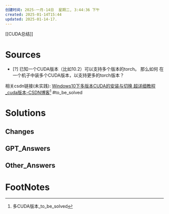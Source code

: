 ```yaml
---
创建时间: 2025-一月-14日  星期二, 3:44:36 下午
created: 2025-01-14T15:44
updated: 2025-01-14-17.
---
```

[[CUDA总结]]

# Sources

- [?] 已知一个CUDA版本（比如10.2）可以支持多个版本的torch。
      那么如何 在一个机子中装多个CUDA版本，以支持更多的torch版本？

相关csdn链接(未实践): [Windows10下多版本CUDA的安装与切换 超详细教程\_cuda版本-CSDN博客](https://blog.csdn.net/qq_50677040/article/details/132131346?spm=1001.2014.3001.5506)[^1]
#to_be_solved 

# Solutions


## Changes


## GPT_Answers


## Other_Answers


# FootNotes

[^1]: 多CUDA版本_to_be_solved